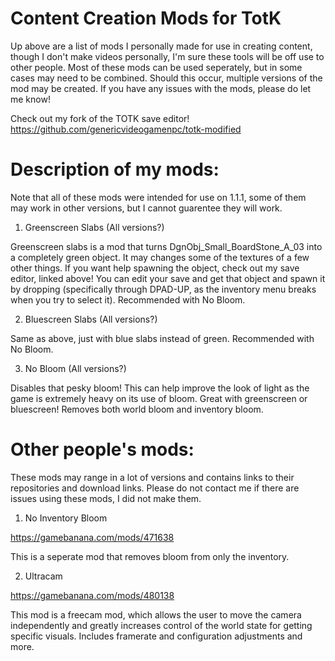 # Content Creation Mods for TotK

Up above are a list of mods I personally made for use in creating content, though I don't make videos personally, I'm sure these tools will be off use to other people. Most of these mods can be used seperately, but in some cases may need to be combined. Should this occur,  multiple versions of the mod may be created. If you have any issues with the mods, please do let me know!

Check out my fork of the TOTK save editor!
https://github.com/genericvideogamenpc/totk-modified

# Description of my mods:
Note that all of these mods were intended for use on 1.1.1, some of them may work in other versions, but I cannot guarentee they will work.
1. Greenscreen Slabs (All versions?)

Greenscreen slabs is a mod that turns DgnObj_Small_BoardStone_A_03 into a completely green object. It may changes some of the textures of a few other things. If you want help spawning the object, check out my save editor, linked above! You can edit your save and get that object and spawn it by dropping (specifically through DPAD-UP, as the inventory menu breaks when you try to select it). Recommended with No Bloom.
 
 
2. Bluescreen Slabs (All versions?)
   
Same as above, just with blue slabs instead of green. Recommended with No Bloom.


3. No Bloom (All versions?)
   
Disables that pesky bloom! This can help improve the look of light as the game is extremely heavy on its use of bloom. Great with greenscreen or bluescreen! Removes both world bloom and inventory bloom.


  
# Other people's mods:
These mods may range in a lot of versions and contains links to their repositories and download links. Please do not contact me if there are issues using these mods, I did not make them.
1. No Inventory Bloom

  https://gamebanana.com/mods/471638
  
  This is a seperate mod that removes bloom from only the inventory.

2. Ultracam

https://gamebanana.com/mods/480138

   This mod is a freecam mod, which allows the user to move the camera independently and greatly increases control of the world state for getting specific visuals. Includes framerate and configuration adjustments and more.
   
